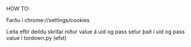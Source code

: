 HOW TO:

Farðu í
chrome://settings/cookies

Leita eftir deildu
skrifar niður value á uid og pass
setur það í uid og pass value í tordown.py (efst)
